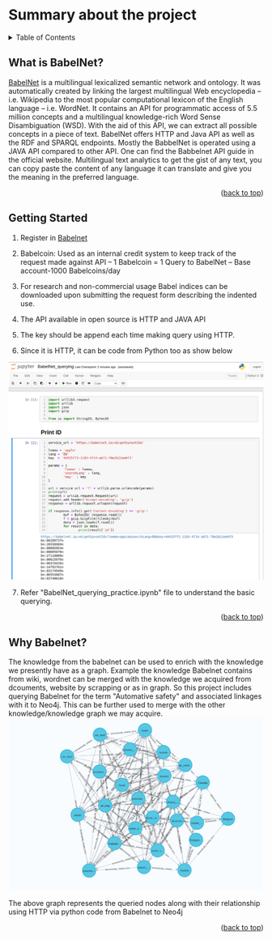 # Summary about the project

<!-- TABLE OF CONTENTS -->
<details>
  <summary>Table of Contents</summary>
  <ol>
    <li><a href="#what-is-babelnet?">What is BabelNet?</a></li>
    <li>
      <a href="#getting-started">Getting Started</a>
      <ul>
        <li><a href="#prerequisites">Prerequisites</a></li>
        <li><a href="#installation">Installation</a></li>
        <li><a href="#execution">Execution</a></li>
      </ul>
    </li>
    <li><a href="#why-babelnet?">Why BabelNet?</a></li>
  </ol>
</details>



<!-- What is BabelNet? -->
## What is BabelNet?
[BabelNet](https://babelnet.org/) is a multilingual lexicalized semantic network and ontology. It was automatically created by linking the largest multilingual Web encyclopedia – i.e. Wikipedia to the most popular computational lexicon of the English language – i.e. WordNet. It contains an API for programmatic access of 5.5 million concepts and
a multilingual knowledge-rich Word Sense Disambiguation (WSD). With the aid of this API, we can extract all possible concepts in a piece of text. BabelNet offers HTTP and Java API as well as the RDF and SPARQL endpoints. Mostly the BabbelNet is operated using a JAVA API compared to other API. One can find the Babbelnet API guide in the official website. Multilingual text analytics to get the gist of any text, you can copy paste the content of any language it can translate and give you the meaning in the preferred language.



<p align="right">(<a href="#top">back to top</a>)</p>


<!-- GETTING STARTED -->
## Getting Started

1. Register in [Babelnet](https://babelnet.org/register)

2. Babelcoin: Used as an internal credit system to keep track of the request
made against API
– 1 Babelcoin = 1 Query to BabelNet
– Base account-1000 Babelcoins/day

3. For research and non-commercial usage Babel indices can be downloaded upon submitting the request form describing the indented use.

4. The API available in open source is HTTP and JAVA API

5. The key should be append each time making query using HTTP.

6. Since it is HTTP, it can be code from Python too as show below

![Pythoncode](Image/Pythoncode.png)

7. Refer "BabelNet_querying_practice.ipynb" file to understand the basic querying.




<p align="right">(<a href="#top">back to top</a>)</p>

<!-- Why Babelnet? -->
## Why Babelnet?


The knowledge from the babelnet can be used to enrich with the knowledge we presently have as a graph. Example the knowledge Babelnet contains from wiki, wordnet can
be merged with the knowledge we acquired from dcouments, website by scrapping or as in graph. So this project includes querying Babelnet for the term "Automative safety" and associated linkages with it to Neo4j. This can be further used to merge with the other knowledge/knowledge graph we may acquire. 
![Babelnet](Image/BabelNet.png)

The above graph represents the queried nodes along with their relationship using HTTP via python code from Babelnet to Neo4j





<p align="right">(<a href="#top">back to top</a>)</p>



